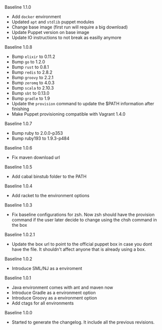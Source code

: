 Baseline 1.1.0

* Add `docker` environment
* Updated `apt` and `stdlib` puppet modules
* Change base image (first run will require a big download)
* Update Puppet version on base image
* Update IO instructions to not break as easilly anymore

Baseline 1.0.8

* Bump `elixir` to 0.11.2
* Bump `go` to 1.2.0
* Bump `rust` to 0.8.1
* Bump `redis` to 2.8.2
* Bump `groovy` to 2.2.1
* Bump `zeromq` to 4.0.3
* Bump `scala` to 2.10.3
* Bump `sbt` to 0.13.0
* Bump `gradle` to 1.9
* Update the `provision` command to update the $PATH information after finishing
* Make Puppet provisioning compatible with Vagrant 1.4.0

Baseline 1.0.7

* Bump ruby to 2.0.0-p353
* Bump ruby193 to 1.9.3-p484

Baseline 1.0.6

* Fix maven download url

Baseline 1.0.5

* Add cabal binstub folder to the PATH

Baseline 1.0.4

* Add racket to the environment options

Baseline 1.0.3

* Fix baseline configurations for zsh. Now zsh should have the provision command if the user later decide to change using the chsh command in the box

Baseline 1.0.2.1

* Update the box url to point to the official puppet box in case you dont have the file. It shouldn't affect anyone that is already using a box.

Baseline 1.0.2

* Introduce SML/NJ as a enviroment

Baseline 1.0.1

* Java environment comes with ant and maven now
* Introduce Gradle as a environment option
* Introduce Groovy as a environment option
* Add ctags for all environments

Baseline 1.0.0

* Started to generate the changelog. It include all the previous revisions.
